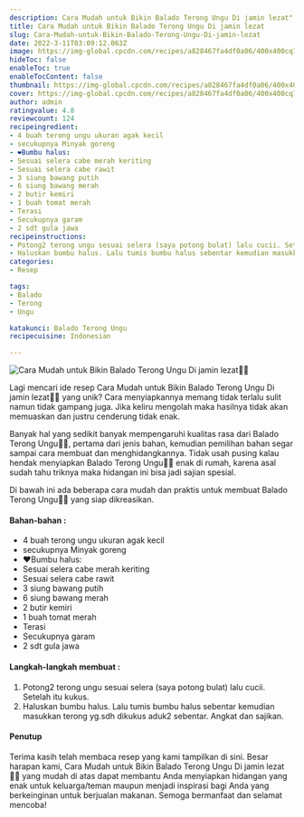 ```yaml
---
description: Cara Mudah untuk Bikin Balado Terong Ungu Di jamin lezat"
title: Cara Mudah untuk Bikin Balado Terong Ungu Di jamin lezat
slug: Cara-Mudah-untuk-Bikin-Balado-Terong-Ungu-Di-jamin-lezat
date: 2022-3-11T03:09:12.063Z
image: https://img-global.cpcdn.com/recipes/a828467fa4df0a06/400x400cq70/photo.jpg
hideToc: false
enableToc: true
enableTocContent: false
thumbnail: https://img-global.cpcdn.com/recipes/a828467fa4df0a06/400x400cq70/photo.jpg
cover: https://img-global.cpcdn.com/recipes/a828467fa4df0a06/400x400cq70/photo.jpg
author: admin
ratingvalue: 4.8
reviewcount: 124
recipeingredient:
- 4 buah terong ungu ukuran agak kecil
- secukupnya Minyak goreng
- ❤️Bumbu halus:
- Sesuai selera cabe merah keriting
- Sesuai selera cabe rawit
- 3 siung bawang putih
- 6 siung bawang merah
- 2 butir kemiri
- 1 buah tomat merah
- Terasi
- Secukupnya garam
- 2 sdt gula jawa
recipeinstructions:
- Potong2 terong ungu sesuai selera (saya potong bulat) lalu cucii. Setelah itu kukus.
- Haluskan bumbu halus. Lalu tumis bumbu halus sebentar kemudian masukkan terong yg.sdh dikukus aduk2 sebentar. Angkat dan sajikan.
categories:
- Resep

tags:
- Balado
- Terong
- Ungu

katakunci: Balado Terong Ungu
recipecuisine: Indonesian

---
```


![Cara Mudah untuk Bikin Balado Terong Ungu Di jamin lezat👩‍🍳](https://img-global.cpcdn.com/recipes/a828467fa4df0a06/400x400cq70/photo.jpg)

Lagi mencari ide resep Cara Mudah untuk Bikin Balado Terong Ungu Di jamin lezat👩‍🍳 yang unik? Cara menyiapkannya memang tidak terlalu sulit namun tidak gampang juga. Jika keliru mengolah maka hasilnya tidak akan memuaskan dan justru cenderung tidak enak.

Banyak hal yang sedikit banyak mempengaruhi kualitas rasa dari Balado Terong Ungu👩‍🍳, pertama dari jenis bahan, kemudian pemilihan bahan segar sampai cara membuat dan menghidangkannya. Tidak usah pusing kalau hendak menyiapkan Balado Terong Ungu👩‍🍳 enak di rumah, karena asal sudah tahu triknya maka hidangan ini bisa jadi sajian spesial.

Di bawah ini ada beberapa cara mudah dan praktis untuk membuat Balado Terong Ungu👩‍🍳 yang siap dikreasikan.

<!--inarticleads1-->

#### Bahan-bahan :

- 4 buah terong ungu ukuran agak kecil
- secukupnya Minyak goreng
- ❤️Bumbu halus:
- Sesuai selera cabe merah keriting
- Sesuai selera cabe rawit
- 3 siung bawang putih
- 6 siung bawang merah
- 2 butir kemiri
- 1 buah tomat merah
- Terasi
- Secukupnya garam
- 2 sdt gula jawa

<!--inarticleads2-->

#### Langkah-langkah membuat :

1. Potong2 terong ungu sesuai selera (saya potong bulat) lalu cucii. Setelah itu kukus.
1. Haluskan bumbu halus. Lalu tumis bumbu halus sebentar kemudian masukkan terong yg.sdh dikukus aduk2 sebentar. Angkat dan sajikan.

#### Penutup

Terima kasih telah membaca resep yang kami tampilkan di sini. Besar harapan kami, Cara Mudah untuk Bikin Balado Terong Ungu Di jamin lezat👩‍🍳 yang mudah di atas dapat membantu Anda menyiapkan hidangan yang enak untuk keluarga/teman maupun menjadi inspirasi bagi Anda yang berkeinginan untuk berjualan makanan. Semoga bermanfaat dan selamat mencoba!